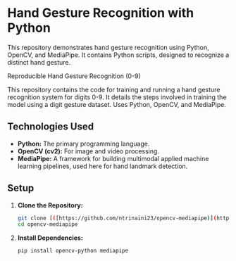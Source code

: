 # Hand Gesture Recognition with Python

This repository demonstrates hand gesture recognition using Python, OpenCV, and MediaPipe. It contains Python scripts, designed to recognize a distinct hand gesture.

Reproducible Hand Gesture Recognition (0-9)

This repository contains the code for training and running a hand gesture recognition system for digits 0-9.  It details the steps involved in training the model using a digit gesture dataset.  Uses Python, OpenCV, and MediaPipe.

## Technologies Used

*   **Python:** The primary programming language.
*   **OpenCV (cv2):** For image and video processing.
*   **MediaPipe:** A framework for building multimodal applied machine learning pipelines, used here for hand landmark detection.


## Setup

1.  **Clone the Repository:**

    ```bash
    git clone [([https://github.com/ntrinaini23/opencv-mediapipe)](https://github.com/ntrinaini23)]
    cd opencv-mediapipe
    ```

2.  **Install Dependencies:**

    ```bash
    pip install opencv-python mediapipe
    ```
